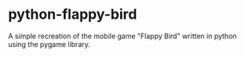 # python-flappy-bird

A simple recreation of the mobile game "Flappy Bird" written in python using the pygame library.
